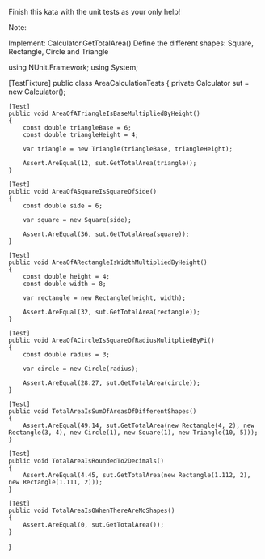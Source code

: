 ﻿Finish this kata with the unit tests as your only help! 

Note:

Implement:
Calculator.GetTotalArea()
Define the different shapes: Square, Rectangle, Circle and Triangle



using NUnit.Framework;
using System;

[TestFixture]
public class AreaCalculationTests
{
    private Calculator sut = new Calculator();

    [Test]
    public void AreaOfATriangleIsBaseMultipliedByHeight()
    {
        const double triangleBase = 6;
        const double triangleHeight = 4;

        var triangle = new Triangle(triangleBase, triangleHeight);
     
        Assert.AreEqual(12, sut.GetTotalArea(triangle));
    }

    [Test]
    public void AreaOfASquareIsSquareOfSide()
    {
        const double side = 6;

        var square = new Square(side);
     
        Assert.AreEqual(36, sut.GetTotalArea(square));
    }

    [Test]
    public void AreaOfARectangleIsWidthMultipliedByHeight()
    {
        const double height = 4;
        const double width = 8;

        var rectangle = new Rectangle(height, width);
     
        Assert.AreEqual(32, sut.GetTotalArea(rectangle));
    }
    
    [Test]
    public void AreaOfACircleIsSquareOfRadiusMulitpliedByPi()
    {
        const double radius = 3;

        var circle = new Circle(radius);

        Assert.AreEqual(28.27, sut.GetTotalArea(circle));
    }
    
    [Test]
    public void TotalAreaIsSumOfAreasOfDifferentShapes()
    {
        Assert.AreEqual(49.14, sut.GetTotalArea(new Rectangle(4, 2), new Rectangle(3, 4), new Circle(1), new Square(1), new Triangle(10, 5)));
    }
      
    [Test]
    public void TotalAreaIsRoundedTo2Decimals()
    {
        Assert.AreEqual(4.45, sut.GetTotalArea(new Rectangle(1.112, 2), new Rectangle(1.111, 2)));
    }

    [Test]
    public void TotalAreaIs0WhenThereAreNoShapes()
    {
        Assert.AreEqual(0, sut.GetTotalArea());
    }
}